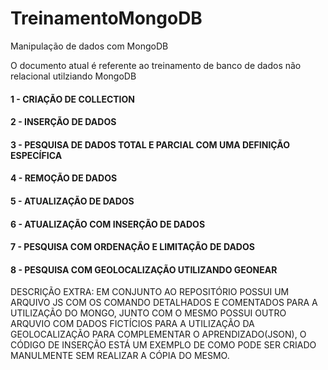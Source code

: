 # TreinamentoMongoDB
Manipulação de dados com MongoDB

O documento atual é referente ao treinamento de banco de dados não relacional utilziando MongoDB

#### 1 - CRIAÇÃO DE COLLECTION

#### 2 - INSERÇÃO DE DADOS

#### 3 - PESQUISA DE DADOS TOTAL E PARCIAL COM UMA DEFINIÇÃO ESPECÍFICA

#### 4 - REMOÇÃO DE DADOS

#### 5 - ATUALIZAÇÃO DE DADOS

#### 6 - ATUALIZAÇÃO COM INSERÇÃO DE DADOS

#### 7 - PESQUISA COM ORDENAÇÃO E LIMITAÇÃO DE DADOS

#### 8 - PESQUISA COM GEOLOCALIZAÇÃO UTILIZANDO GEONEAR

DESCRIÇÃO EXTRA: EM CONJUNTO AO REPOSITÓRIO POSSUI UM ARQUIVO JS COM OS COMANDO DETALHADOS E COMENTADOS PARA A UTILIZAÇÃO DO MONGO,
JUNTO COM O MESMO POSSUI OUTRO ARQUVIO COM DADOS FICTÍCIOS PARA A UTILIZAÇÃO DA GEOLOCALIZAÇÃO PARA COMPLEMENTAR O APRENDIZADO(JSON),
O CÓDIGO DE INSERÇÃO ESTÁ UM EXEMPLO DE COMO PODE SER CRIADO MANULMENTE SEM REALIZAR A CÓPIA DO MESMO.
